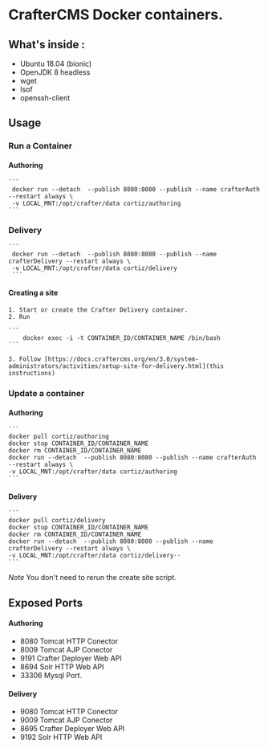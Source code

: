 
# CrafterCMS Docker containers.

## What's inside :

* Ubuntu 18.04 (bionic)
* OpenJDK 8 headless 
* wget 
* lsof 
* openssh-client

## Usage

### Run a Container

#### Authoring 

    ```
     docker run --detach  --publish 8080:8080 --publish --name crafterAuth --restart always \
     -v LOCAL_MNT:/opt/crafter/data cortiz/authoring
    ```
    
### Delivery 
    ```                                                                                                        
     docker run --detach  --publish 8080:8080 --publish --name crafterDelivery --restart always \                      
     -v LOCAL_MNT:/opt/crafter/data cortiz/delivery                                                           
     ```
#### Creating a site 

	1. Start or create the Crafter Delivery container.
	2. Run
	
	```
		docker exec -i -t CONTAINER_ID/CONTAINER_NAME /bin/bash
	```
	
	3. Follow [https://docs.craftercms.org/en/3.0/system-administrators/activities/setup-site-for-delivery.html](this instructions)

### Update a container 

#### Authoring

	```
	docker pull cortiz/authoring
	docker stop CONTAINER_ID/CONTAINER_NAME
	docker rm CONTAINER_ID/CONTAINER_NAME
	docker run --detach  --publish 8080:8080 --publish --name crafterAuth --restart always \                      
    -v LOCAL_MNT:/opt/crafter/data cortiz/authoring  
	``` 

#### Delivery 
	
	```
	docker pull cortiz/delivery
	docker stop CONTAINER_ID/CONTAINER_NAME
	docker rm CONTAINER_ID/CONTAINER_NAME
	docker run --detach  --publish 8080:8080 --publish --name crafterDelivery --restart always \
	-v LOCAL_MNT:/opt/crafter/data cortiz/delivery··
	```
*Note* You don't need to rerun the create site script.

## Exposed Ports
#### Authoring
* 8080	Tomcat HTTP Conector
* 8009  Tomcat AJP Conector
* 9191  Crafter Deployer Web API 
* 8694  Solr HTTP Web API
* 33306 Mysql Port.

#### Delivery
* 9080	Tomcat HTTP Conector
* 9009  Tomcat AJP Conector
* 8695  Crafter Deployer Web API 
* 9192  Solr HTTP Web API
